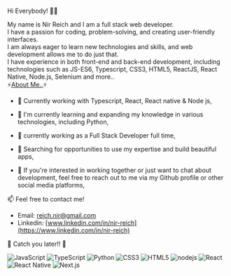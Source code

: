 [<i class="fa fa-linkedin"></i>](https://www.linkedin.com/in/nir-reich)

Hi Everybody! 👋🏼

My name is Nir Reich and I am a full stack web developer.
</br>
I have a passion for coding, problem-solving, and creating user-friendly interfaces. 
</br>
I am always eager to learn new technologies and skills, and web development allows me to do just that.
</br>
I have experience in both front-end and back-end development, including technologies such as JS-ES6, Typescript, CSS3, HTML5, ReactJS, React Native, Node.js, Selenium and more..
</br>
⚡<ins>About Me..</ins>⚡

* 🔭 Currently working with Typescript, React, React native & Node js,

* 🌱 I'm currently learning and expanding my knowledge in various technologies, including Python,

* 🌱 currently working as a Full Stack Developer full time,

* 🤔 Searching for opportunities to use my expertise and build beautiful apps,

* 🔭 If you're interested in working together or just want to chat about development, feel free to reach out to me via my Github profile or other social media platforms,

📫 Feel free to contact me!
* Email: [reich.nir@gmail.com](mailto:reich.nir@gmail.com)
* Linkedin: [www.linkedin.com/in/nir-reich](https://www.linkedin.com/in/nir-reich)


🖖 Catch you later!! 🖖

![JavaScript](https://img.shields.io/badge/JavaScript-323330?style=for-the-badge&logo=javascript&logoColor=F7DF1E)
![TypeScript](https://img.shields.io/badge/TypeScript-007ACC?style=for-the-badge&logo=typescript&logoColor=white)
![Python](https://img.shields.io/badge/Python-FFD43B?style=for-the-badge&logo=python&logoColor=blue)
![CSS3](https://img.shields.io/badge/CSS3-1572B6?style=for-the-badge&logo=css3&logoColor=white)
![HTML5](https://img.shields.io/badge/HTML5-E34F26?style=for-the-badge&logo=html5&logoColor=white)
![nodejs](https://img.shields.io/badge/Node%20js-339933?style=for-the-badge&logo=nodedotjs&logoColor=white)
![React](https://img.shields.io/badge/React-20232A?style=for-the-badge&logo=react&logoColor=61DAFB)
![React Native](https://img.shields.io/badge/React_Native-20232A?style=for-the-badge&logo=react&logoColor=61DAFB)
![Next.js](https://img.shields.io/badge/next%20js-000000?style=for-the-badge&logo=nextdotjs&logoColor=white)


